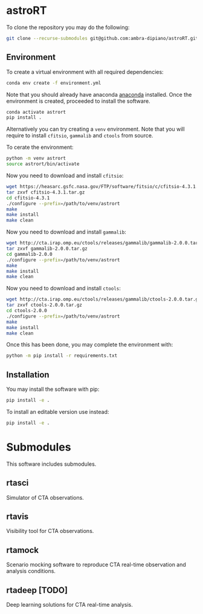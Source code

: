# astroRT

To clone the repository you may do the following:

```bash
git clone --recurse-submodules git@github.com:ambra-dipiano/astroRT.git
```

## Environment
To create a virtual environment with all required dependencies:

```bash
conda env create -f environment.yml
```

Note that you should already have anaconda [anaconda](https://www.anaconda.com/) installed. 
Once the environment is created, proceeded to install the software.

```bash
conda activate astrort
pip install .
```

Alternatively you can try creating a `venv` environment. Note that you will require to install `cfitsio`, `gammalib` and `ctools` from source.

To cerate the environment:
```bash
python -m venv astrort
source astrort/bin/activate
```

Now you need to download and install `cfitsio`:
```bash
wget https://heasarc.gsfc.nasa.gov/FTP/software/fitsio/c/cfitsio-4.3.1.tar.gz
tar zxvf cfitsio-4.3.1.tar.gz
cd cfitsio-4.3.1
./configure --prefix=/path/to/venv/astrort
make
make install
make clean
```

Now you need to download and install `gammalib`:
```bash
wget http://cta.irap.omp.eu/ctools/releases/gammalib/gammalib-2.0.0.tar.gz
tar zxvf gammalib-2.0.0.tar.gz
cd gammalib-2.0.0
./configure --prefix=/path/to/venv/astrort
make
make install
make clean
```

Now you need to download and install `ctools`:
```bash
wget http://cta.irap.omp.eu/ctools/releases/gammalib/ctools-2.0.0.tar.gz
tar zxvf ctools-2.0.0.tar.gz
cd ctools-2.0.0
./configure --prefix=/path/to/venv/astrort
make
make install
make clean
```

Once this has been done, you may complete the environment with:

```bash
python -m pip install -r requirements.txt
```

## Installation
You may install the software with pip:

```bash
pip install -e .
```

To install an editable version use instead:

```bash
pip install -e .
```

# Submodules
This software includes submodules.

## rtasci

Simulator of CTA observations.

## rtavis

Visibility tool for CTA observations.

## rtamock

Scenario mocking software to reproduce CTA real-time observation and analysis conditions.

## rtadeep [TODO]

Deep learning solutions for CTA real-time analysis.